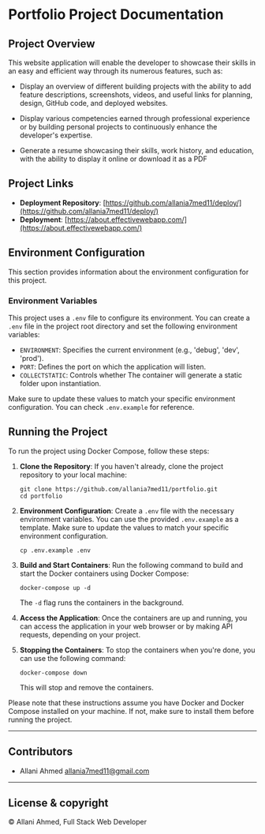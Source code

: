 # Portfolio Project Documentation

## Project Overview
This website application will enable the developer to showcase their skills in an easy and efficient way through its numerous features, such as:

- Display an overview of different building projects with the ability to add feature descriptions, screenshots, videos, and useful links for planning, design, GitHub code, and deployed websites.

- Display various competencies earned through professional experience or by building personal projects to continuously enhance the developer's expertise.

- Generate a resume showcasing their skills, work history, and education, with the ability to display it online or download it as a PDF

## Project Links
- **Deployment Repository**: [https://github.com/allania7med11/deploy/](https://github.com/allania7med11/deploy/)
- **Deployment**: [https://about.effectivewebapp.com/](https://about.effectivewebapp.com/)

## Environment Configuration

This section provides information about the environment configuration for this project.

### Environment Variables

This project uses a `.env` file to configure its environment. You can create a `.env` file in the project root directory and set the following environment variables:

- `ENVIRONMENT`: Specifies the current environment (e.g., 'debug', 'dev', 'prod').
- `PORT`: Defines the port on which the application will listen.
- `COLLECTSTATIC`: Controls whether The container will generate a static folder upon instantiation.

Make sure to update these values to match your specific environment configuration. You can check `.env.example` for reference.

## Running the Project

To run the project using Docker Compose, follow these steps:

1. **Clone the Repository**: If you haven't already, clone the project repository to your local machine:

    ```shell
    git clone https://github.com/allania7med11/portfolio.git
    cd portfolio
    ```

2. **Environment Configuration**: Create a `.env` file with the necessary environment variables. You can use the provided `.env.example` as a template. Make sure to update the values to match your specific environment configuration.

    ```shell
    cp .env.example .env
    ```

3. **Build and Start Containers**: Run the following command to build and start the Docker containers using Docker Compose:

    ```shell
    docker-compose up -d
    ```

    The `-d` flag runs the containers in the background.

4. **Access the Application**: Once the containers are up and running, you can access the application in your web browser or by making API requests, depending on your project.

5. **Stopping the Containers**: To stop the containers when you're done, you can use the following command:

    ```shell
    docker-compose down
    ```

    This will stop and remove the containers.

Please note that these instructions assume you have Docker and Docker Compose installed on your machine. If not, make sure to install them before running the project.

---

## Contributors
- Allani Ahmed <allania7med11@gmail.com>

---
## License & copyright
© Allani Ahmed, Full Stack Web Developer 